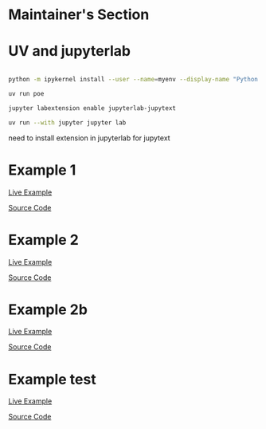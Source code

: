 # Maintainer's Section

# UV and jupyterlab

```sh

python -m ipykernel install --user --name=myenv --display-name "Python (myenv)"  

uv run poe 

jupyter labextension enable jupyterlab-jupytext

uv run --with jupyter jupyter lab
```

need to install extension in jupyterlab for jupytext


# Example 1

[Live Example](https://nbviewer.org/github/mohankumargupta/learnbuild123d/blob/maintainer/notebooks/introductory_example1.ipynb)

[Source Code](https://github.com/mohankumargupta/learnbuild123d/blob/maintainer/notebooks/introductory_example1.ipynb)

# Example 2

[Live Example](https://nbviewer.org/github/mohankumargupta/learnbuild123d/blob/maintainer/notebooks/introductory_example2.ipynb)

[Source Code](https://github.com/mohankumargupta/learnbuild123d/blob/maintainer/notebooks/introductory_example2.ipynb)

# Example 2b

[Live Example](https://nbviewer.org/github/mohankumargupta/learnbuild123d/blob/maintainer/notebooks/introductory_example2b.ipynb)

[Source Code](https://github.com/mohankumargupta/learnbuild123d/blob/maintainer/notebooks/introductory_example2b.ipynb)

# Example test

[Live Example](https://nbviewer.org/github/mohankumargupta/learnbuild123d/blob/maintainer/notebooks/boo.ipynb)

[Source Code](https://github.com/mohankumargupta/learnbuild123d/blob/maintainer/notebooks/boo.ipynb)
